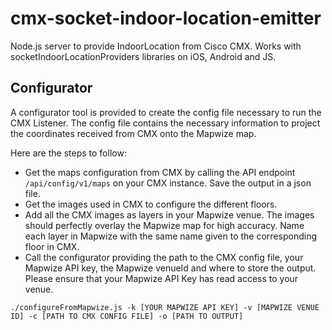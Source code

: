 # cmx-socket-indoor-location-emitter
Node.js server to provide IndoorLocation from Cisco CMX. Works with socketIndoorLocationProviders libraries on iOS, Android and JS.


## Configurator

A configurator tool is provided to create the config file necessary to run the CMX Listener. 
The config file contains the necessary information to project the coordinates received from CMX onto the Mapwize map.

Here are the steps to follow:

- Get the maps configuration from CMX by calling the API endpoint `/api/config/v1/maps` on your CMX instance. Save the output in a json file.
- Get the images used in CMX to configure the different floors.
- Add all the CMX images as layers in your Mapwize venue. The images should perfectly overlay the Mapwize map for high accuracy. Name each layer in Mapwize with the same name given to the corresponding floor in CMX.
- Call the configurator providing the path to the CMX config file, your Mapwize API key, the Mapwize venueId and where to store the output. Please ensure that your Mapwize API Key has read access to your venue.

`./configureFromMapwize.js -k [YOUR MAPWIZE API KEY] -v [MAPWIZE VENUE ID] -c [PATH TO CMX CONFIG FILE] -o [PATH TO OUTPUT]`

